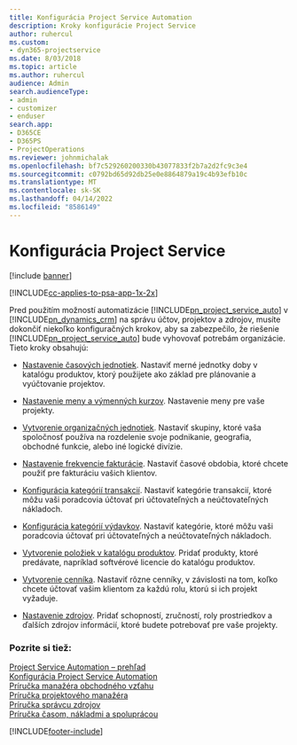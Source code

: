 ```yaml
---
title: Konfigurácia Project Service Automation
description: Kroky konfigurácie Project Service
author: ruhercul
ms.custom:
- dyn365-projectservice
ms.date: 8/03/2018
ms.topic: article
ms.author: ruhercul
audience: Admin
search.audienceType:
- admin
- customizer
- enduser
search.app:
- D365CE
- D365PS
- ProjectOperations
ms.reviewer: johnmichalak
ms.openlocfilehash: bf7c529260200330b43077833f2b7a2d2fc9c3e4
ms.sourcegitcommit: c0792bd65d92db25e0e8864879a19c4b93efb10c
ms.translationtype: MT
ms.contentlocale: sk-SK
ms.lasthandoff: 04/14/2022
ms.locfileid: "8586149"
---
```

# <a name="configure-project-service"></a>Konfigurácia Project Service

[!include [banner](../includes/psa-now-project-operations.md)]

[!INCLUDE[cc-applies-to-psa-app-1x-2x](../includes/cc-applies-to-psa-app-1x-2x.md)]

Pred použitím možností automatizácie [!INCLUDE[pn_project_service_auto](../includes/pn-project-service-auto.md)] v [!INCLUDE[pn_dynamics_crm](../includes/pn-dynamics-crm.md)] na správu účtov, projektov a zdrojov, musíte dokončiť niekoľko konfiguračných krokov, aby sa zabezpečilo, že riešenie [!INCLUDE[pn_project_service_auto](../includes/pn-project-service-auto.md)] bude vyhovovať potrebám organizácie. Tieto kroky obsahujú:  
  
-   [Nastavenie časových jednotiek](../psa/set-up-time-units.md). Nastaviť merné jednotky doby v katalógu produktov, ktorý použijete ako základ pre plánovanie a vyúčtovanie projektov.  
  
-   [Nastavenie meny a výmenných kurzov](../psa/set-up-currencies-exchange-rates.md). Nastavenie meny pre vaše projekty.  
  
-   [Vytvorenie organizačných jednotiek](../psa/create-organizational-units.md). Nastaviť skupiny, ktoré vaša spoločnosť používa na rozdelenie svoje podnikanie, geografia, obchodné funkcie, alebo iné logické divízie.  
  
-   [Nastavenie frekvencie fakturácie](../psa/set-up-invoice-frequencies.md). Nastaviť časové obdobia, ktoré chcete použiť pre fakturáciu vašich klientov.  
  
-   [Konfigurácia kategórií transakcií](../psa/configure-transaction-categories.md). Nastaviť kategórie transakcií, ktoré môžu vaši poradcovia účtovať pri účtovateľných a neúčtovateľných nákladoch.  
  
-   [Konfigurácia kategórií výdavkov](../psa/configure-expense-categories.md). Nastaviť kategórie, ktoré môžu vaši poradcovia účtovať pri účtovateľných a neúčtovateľných nákladoch.  
  
-   [Vytvorenie položiek v katalógu produktov](../psa/create-product-catalog-items.md). Pridať produkty, ktoré predávate, napríklad softvérové licencie do katalógu produktov.  
  
-   [Vytvorenie cenníka](../psa/create-price-list.md). Nastaviť rôzne cenníky, v závislosti na tom, koľko chcete účtovať vašim klientom za každú rolu, ktorú si ich projekt vyžaduje.  
  
-   [Nastavenie zdrojov](../psa/set-up-resources.md). Pridať schopností, zručností, roly prostriedkov a ďalších zdrojov informácií, ktoré budete potrebovať pre vaše projekty.  
  
### <a name="see-also"></a>Pozrite si tiež:  
 [Project Service Automation – prehľad](../psa/overview.md)   
 [Konfigurácia Project Service Automation](../psa/configure.md)   
 [Príručka manažéra obchodného vzťahu](../psa/account-manager-guide.md)   
 [Príručka projektového manažéra](../psa/project-manager-guide.md)   
 [Príručka správcu zdrojov](../psa/resource-manager-guide.md)   
 [Príručka časom, nákladmi a spoluprácou](../psa/time-expense-collaboration-guide.md)


[!INCLUDE[footer-include](../includes/footer-banner.md)]
